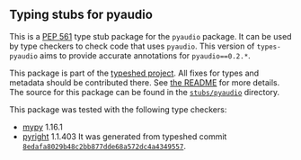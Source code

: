 ## Typing stubs for pyaudio

This is a [PEP 561](https://peps.python.org/pep-0561/) type stub package for
the `pyaudio` package. It can be used by type checkers
to check code that uses `pyaudio`. This version of
`types-pyaudio` aims to provide accurate annotations for
`pyaudio==0.2.*`.

This package is part of the [typeshed project](https://github.com/python/typeshed).
All fixes for types and metadata should be contributed there.
See [the README](https://github.com/python/typeshed/blob/main/README.md)
for more details. The source for this package can be found in the
[`stubs/pyaudio`](https://github.com/python/typeshed/tree/main/stubs/pyaudio)
directory.

This package was tested with the following type checkers:
* [mypy](https://github.com/python/mypy/) 1.16.1
* [pyright](https://github.com/microsoft/pyright) 1.1.403
It was generated from typeshed commit
[`8edafa8029b48c2bb877dde68a572dc4a4349557`](https://github.com/python/typeshed/commit/8edafa8029b48c2bb877dde68a572dc4a4349557).